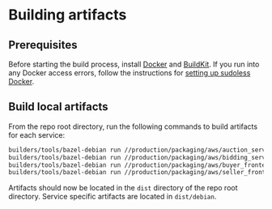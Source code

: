 # Building artifacts

## Prerequisites

Before starting the build process, install [Docker](https://docs.docker.com/engine/install/) and
[BuildKit](https://docs.docker.com/build/buildkit/). If you run into any Docker access errors,
follow the instructions for
[setting up sudoless Docker](https://docs.docker.com/engine/install/linux-postinstall/#manage-docker-as-a-non-root-user).

## Build local artifacts

From the repo root directory, run the following commands to build artifacts for each service:

```sh
builders/tools/bazel-debian run //production/packaging/aws/auction_service:copy_to_dist
builders/tools/bazel-debian run //production/packaging/aws/bidding_service:copy_to_dist
builders/tools/bazel-debian run //production/packaging/aws/buyer_frontend_service:copy_to_dist
builders/tools/bazel-debian run //production/packaging/aws/seller_frontend_service:copy_to_dist
```

Artifacts should now be located in the `dist` directory of the repo root directory. Service specific
artifacts are located in `dist/debian`.
